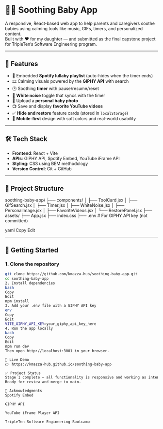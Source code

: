 # 👶🎵 Soothing Baby App

A responsive, React-based web app to help parents and caregivers soothe babies using calming tools like music, GIFs, timers, and personalized content.  
Built with ❤️ for my daughter — and submitted as the final capstone project for TripleTen’s Software Engineering program.

---

## 🌟 Features

- 🎵 Embedded **Spotify lullaby playlist** (auto-hides when the timer ends)
- 🎞️ Calming visuals powered by the **GIPHY API** with search
- 🕒 Soothing **timer** with pause/resume/reset
- 🔁 **White noise** toggle that syncs with the timer
- 📸 Upload a **personal baby photo**
- 📺 Save and display **favorite YouTube videos**
- ✅ **Hide and restore** feature cards (stored in `localStorage`)
- 📱 **Mobile-first** design with soft colors and real-world usability

---

## 🛠️ Tech Stack

- **Frontend**: React + Vite
- **APIs**: GIPHY API, Spotify Embed, YouTube iFrame API
- **Styling**: CSS using BEM methodology
- **Version Control**: Git + GitHub

---

## 📁 Project Structure

soothing-baby-app/
├── components/
│ ├── ToolCard.jsx
│ ├── GifSearch.jsx
│ ├── Timer.jsx
│ ├── WhiteNoise.jsx
│ ├── PersonalImage.jsx
│ ├── FavoriteVideos.jsx
│ └── RestorePanel.jsx
├── assets/
├── App.jsx
├── index.css
├── .env # For GIPHY API key (not committed)

yaml
Copy
Edit

---

## 🚀 Getting Started

### 1. Clone the repository

```bash
git clone https://github.com/kmazza-hub/soothing-baby-app.git
cd soothing-baby-app
2. Install dependencies
bash
Copy
Edit
npm install
3. Add your .env file with a GIPHY API key
env
Copy
Edit
VITE_GIPHY_API_KEY=your_giphy_api_key_here
4. Run the app locally
bash
Copy
Edit
npm run dev
Then open http://localhost:3001 in your browser.

🔗 Live Demo
👉 https://kmazza-hub.github.io/soothing-baby-app

✅ Project Status
Stage 1 complete — all functionality is responsive and working as intended.
Ready for review and merge to main.

🙌 Acknowledgments
Spotify Embed

GIPHY API

YouTube iFrame Player API

TripleTen Software Engineering Bootcamp